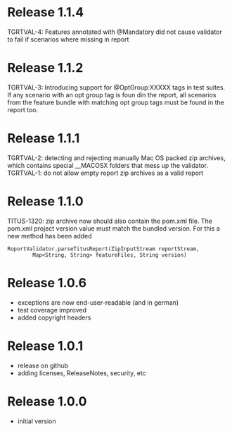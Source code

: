 # Release 1.1.4

TGRTVAL-4: Features annotated with @Mandatory did not cause validator to fail if scenarios where missing in report

# Release 1.1.2

TGRTVAL-3: Introducing support for @OptGroup:XXXXX tags in test suites. If any scenario with an opt group tag is foun din the report, all scenarios from the feature bundle with matching opt group tags must be found in the report too.

# Release 1.1.1

TGRTVAL-2: detecting and rejecting manually Mac OS packed zip archives, which contains special __MACOSX folders that mess up the validator.
TGRTVAL-1: do not allow empty report zip archives as a valid report

# Release 1.1.0

TITUS-1320: zip archive now should also contain the pom.xml file.
The pom.xml project version value must match the bundled version.
For this a new method has been added 

``` [java]
RoportValidator.parseTitusReport(ZipInputStream reportStream, 
        Map<String, String> featureFiles, String version)
```

# Release 1.0.6

- exceptions are now end-user-readable (and in german)
- test coverage improved
- added copyright headers

# Release 1.0.1

- release on github
- adding licenses, ReleaseNotes, security, etc

# Release 1.0.0

- initial version
